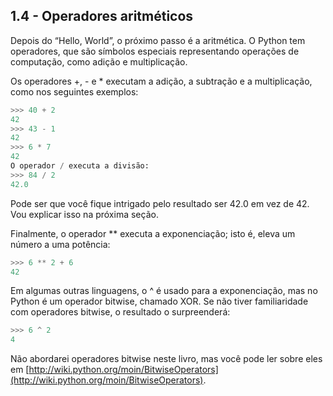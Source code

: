 ## 1.4 - Operadores aritméticos

Depois do “Hello, World”, o próximo passo é a aritmética. O Python tem operadores, que são símbolos especiais representando operações de computação, como adição e multiplicação.

Os operadores +, - e \* executam a adição, a subtração e a multiplicação, como nos seguintes exemplos:

```python
>>> 40 + 2
42
>>> 43 - 1
42
>>> 6 * 7
42
O operador / executa a divisão:
>>> 84 / 2
42.0
```

Pode ser que você fique intrigado pelo resultado ser 42.0 em vez de 42. Vou explicar isso na próxima seção.

Finalmente, o operador \*\* executa a exponenciação; isto é, eleva um número a uma potência:

```python
>>> 6 ** 2 + 6
42
```

Em algumas outras linguagens, o ^ é usado para a exponenciação, mas no Python é um operador bitwise, chamado XOR. Se não tiver familiaridade com operadores bitwise, o resultado o surpreenderá:

```python
>>> 6 ^ 2
4
```

Não abordarei operadores bitwise neste livro, mas você pode ler sobre eles em [http://wiki.python.org/moin/BitwiseOperators](http://wiki.python.org/moin/BitwiseOperators).
